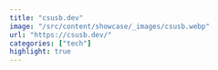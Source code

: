 ```yaml
---
title: "csusb.dev"
image: "/src/content/showcase/_images/csusb.webp"
url: "https://csusb.dev/"
categories: ["tech"]
highlight: true
---
```


